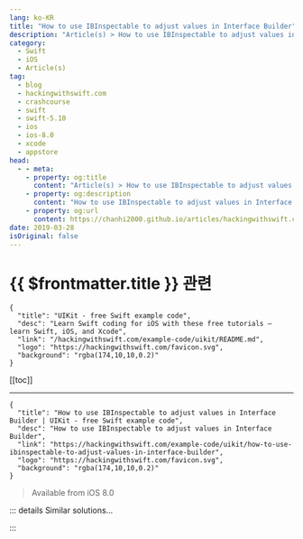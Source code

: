 ```yaml
---
lang: ko-KR
title: "How to use IBInspectable to adjust values in Interface Builder"
description: "Article(s) > How to use IBInspectable to adjust values in Interface Builder"
category:
  - Swift
  - iOS
  - Article(s)
tag: 
  - blog
  - hackingwithswift.com
  - crashcourse
  - swift
  - swift-5.10
  - ios
  - ios-8.0
  - xcode
  - appstore
head:
  - - meta:
    - property: og:title
      content: "Article(s) > How to use IBInspectable to adjust values in Interface Builder"
    - property: og:description
      content: "How to use IBInspectable to adjust values in Interface Builder"
    - property: og:url
      content: https://chanhi2000.github.io/articles/hackingwithswift.com/example-code/uikit/how-to-use-ibinspectable-to-adjust-values-in-interface-builder.html
date: 2019-03-28
isOriginal: false
---
```


# {{ $frontmatter.title }} 관련

```component VPCard
{
  "title": "UIKit - free Swift example code",
  "desc": "Learn Swift coding for iOS with these free tutorials – learn Swift, iOS, and Xcode",
  "link": "/hackingwithswift.com/example-code/uikit/README.md",
  "logo": "https://hackingwithswift.com/favicon.svg",
  "background": "rgba(174,10,10,0.2)"
}
```

[[toc]]

---

```component VPCard
{
  "title": "How to use IBInspectable to adjust values in Interface Builder | UIKit - free Swift example code",
  "desc": "How to use IBInspectable to adjust values in Interface Builder",
  "link": "https://hackingwithswift.com/example-code/uikit/how-to-use-ibinspectable-to-adjust-values-in-interface-builder",
  "logo": "https://hackingwithswift.com/favicon.svg",
  "background": "rgba(174,10,10,0.2)"
}
```

> Available from iOS 8.0

<!-- TODO: 작성 -->

<!--
The `@IBInspectable` keyword lets you specify that some parts of a custom `UIView` subclass should be configurable inside Interface Builder. Only some kinds of values are supported (booleans, numbers, strings, points, rects, colors and images) but that ought to be enough for most purposes.

When your app is run, the values that were set in Interface Builder are automatically set, just like any other IB value. Neat, huh?

Here's an example that creates a `GradientView` class. This wraps the `CAGradientLayer` class up in a `UIView` that you can place anywhere in your app. Even better, thanks to `@IBInspectable` you can customize the colors in your gradient right inside IB. Add this class to your project now:

```swift
@IBDesignable class GradientView: UIView {
    @IBInspectable var startColor: UIColor = UIColor.white
    @IBInspectable var endColor: UIColor = UIColor.white

    override class var layerClass: AnyClass {
        return CAGradientLayer.self
    }

    override func layoutSubviews() {
        (layer as! CAGradientLayer).colors = [startColor.cgColor, endColor.cgColor]
    }
}
```

Now go to IB, drop a `UIView` on to your storyboard, then change its class to be `GradientView`. Once that's done, Xcode will compile your project automatically, and then inside the attributes inspector you'll see two color selectors for the start and end color.

::: note 

`@IBInspectable` frequently does not play nicely with type inference, which is why I've explicitly declared both the type (`UIColor`) and default value (`UIColor.white`).

:::

-->

::: details Similar solutions…

<!--
/example-code/uikit/how-to-draw-custom-views-in-interface-builder-using-ibdesignable">How to draw custom views in Interface Builder using IBDesignable 
/example-code/xcode/how-to-used-a-named-uicolor-in-code-and-interface-builder">How to used a named UIColor in code and Interface Builder 
/quick-start/swiftui/swiftui-vs-interface-builder-and-storyboards">SwiftUI vs Interface Builder and storyboards 
/example-code/xcode/how-to-lock-interface-builder-controls-to-stop-accidental-changes">How to lock Interface Builder controls to stop accidental changes 
/quick-start/swiftui/how-to-adjust-the-position-of-a-view-using-its-offset">How to adjust the position of a view using its offset</a>
-->

:::

